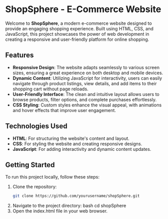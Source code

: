 # ShopSphere - E-Commerce Website

Welcome to **ShopSphere**, a modern e-commerce website designed to provide an engaging shopping experience. Built using HTML, CSS, and JavaScript, this project showcases the power of web development in creating a responsive and user-friendly platform for online shopping.

## Features

- **Responsive Design**: The website adapts seamlessly to various screen sizes, ensuring a great experience on both desktop and mobile devices.
- **Dynamic Content**: Utilizing JavaScript for interactivity, users can easily navigate through product listings, view details, and add items to their shopping cart without page reloads.
- **User-Friendly Interface**: The clean and intuitive layout allows users to browse products, filter options, and complete purchases effortlessly.
- **CSS Styling**: Custom styles enhance the visual appeal, with animations and hover effects that improve user engagement.

## Technologies Used

- **HTML**: For structuring the website's content and layout.
- **CSS**: For styling the website and creating responsive designs.
- **JavaScript**: For adding interactivity and dynamic content updates.

## Getting Started

To run this project locally, follow these steps:

1. Clone the repository:
   ```bash
   git clone https://github.com/yourusername/shopSphere.git
2. Navigate to the project directory:
bash
cd shopSphere
3. Open the index.html file in your web browser.
